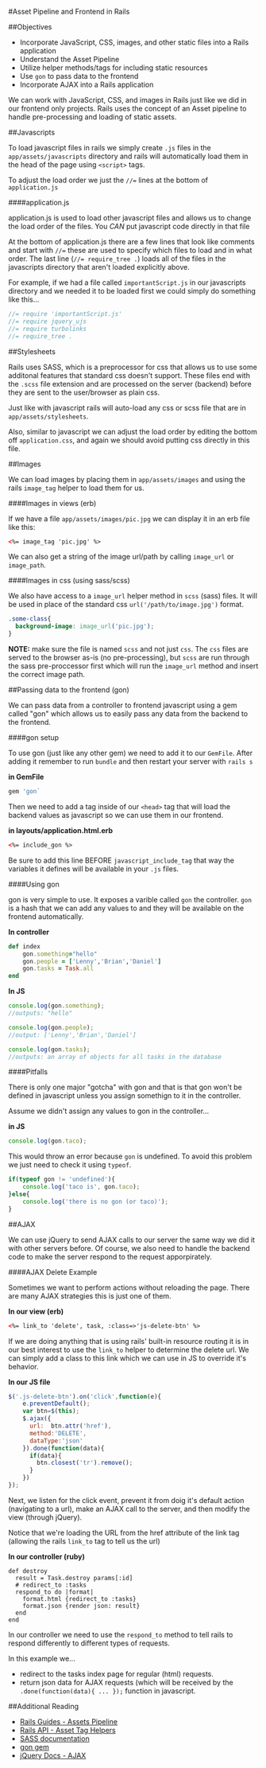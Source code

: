 #Asset Pipeline and Frontend in Rails

##Objectives

* Incorporate JavaScript, CSS, images, and other static files into a Rails application
* Understand the Asset Pipeline
* Utilize helper methods/tags for including static resources
* Use `gon` to pass data to the frontend
* Incorporate AJAX into a Rails application

We can work with JavaScript, CSS, and images in Rails just like we did in our frontend only projects. Rails uses the concept of an Asset pipeline to handle pre-processing and loading of static assets.

##Javascripts

To load javascript files in rails we simply create `.js` files in the `app/assets/javascripts` directory and rails will automatically load them in the head of the page using `<script>` tags.

To adjust the load order we just the `//=` lines at the bottom of `application.js`

####application.js

application.js is used to load other javascript files and allows us to change the load order of the files. You *CAN* put javascript code directly in that file

At the bottom of application.js there are a few lines that look like comments and start with `//=` these are used to specify which files to load and in what order. The last line (`//= require_tree .`) loads all of the files in the javascripts directory that aren't loaded explicitly above.

For example, if we had a file called `importantScript.js` in our javascripts directory and we needed it to be loaded first we could simply do something like this...

```js
//= require 'importantScript.js'
//= require jquery_ujs
//= require turbolinks
//= require_tree .
```

##Stylesheets

Rails uses SASS, which is a preprocessor for css that allows us to use some additonal features that standard css doesn't support. These files end with the `.scss` file extension and are processed on the server (backend) before they are sent to the user/browser as plain css.

Just like with javascript rails will auto-load any css or scss file that are in `app/assets/stylesheets`.

Also, similar to javascript we can adjust the load order by editing the bottom off `application.css`, and again we should avoid putting css directly in this file.


##Images

We can load images by placing them in `app/assets/images` and using the rails `image_tag` helper to load them for us.

####Images in views (erb)

If we have a file `app/assets/images/pic.jpg` we can display it in an erb file like this:

```html
<%= image_tag 'pic.jpg' %>
```

We can also get a string of the image url/path by calling `image_url` or `image_path`.

####Images in css (using sass/scss)

We also have access to a `image_url` helper method in `scss` (sass) files. It will be used in place of the standard css `url('/path/to/image.jpg')` format.

```css
.some-class{
  background-image: image_url('pic.jpg');
}
```

**NOTE:** make sure the file is named `scss` and not just `css`. The `css` files are served to the browser as-is (no pre-processing), but `scss` are run through the sass pre-proccessor first which will run the `image_url` method and insert the correct image path.


##Passing data to the frontend (gon)

We can pass data from a controller to frontend javascript using a gem called "gon" which allows us to easily pass any data from the backend to the frontend.

####gon setup

To use gon (just like any other gem) we need to add it to our `GemFile`. After adding it remember to run `bundle` and then restart your server with `rails s`

**in GemFile**

```ruby
gem 'gon`
```

Then we need to add a tag inside of our `<head>` tag that will load the backend values as javascript so we can use them in our frontend.

**in layouts/application.html.erb**

```html
<%= include_gon %>
```

Be sure to add this line BEFORE  `javascript_include_tag` that way the variables it defines will be available in your `.js` files.

####Using gon

gon is very simple to use. It exposes a varible called `gon` the controller. `gon` is a hash that we can add any values to and they will be available on the frontend automatically.

**In controller**

```ruby
def index
    gon.something="hello"
    gon.people = ['Lenny','Brian','Daniel']
    gon.tasks = Task.all
end
```

**In JS**

```javascript
console.log(gon.something);
//outputs: "hello"

console.log(gon.people);
//output: ['Lenny','Brian','Daniel']

console.log(gon.tasks);
//outputs: an array of objects for all tasks in the database
```

####Pitfalls

There is only one major "gotcha" with gon and that is that gon won't be defined in javascript unless you assign somethign to it in the controller.

Assume we didn't assign any values to gon in the controller...

**in JS**

```javascript
console.log(gon.taco);
```

This would throw an error because `gon` is undefined. To avoid this problem we just need to check it using `typeof`.

```javascript
if(typeof gon != 'undefined'){
    console.log('taco is', gon.taco);
}else{
    console.log('there is no gon (or taco)');
}
```

##AJAX

We can use jQuery to send AJAX calls to our server the same way we did it with other servers before. Of course, we also need to handle the backend code to make the server respond to the request apporpirately.

####AJAX Delete Example

Sometimes we want to perform actions without reloading the page. There are many AJAX strategies this is just one of them.

**In our view (erb)**

```html
<%= link_to 'delete', task, :class=>'js-delete-btn' %>
```

If we are doing anything that is using rails' built-in resource routing it is in our best interest to use the `link_to` helper to determine the delete url. We can simply add a class to this link which we can use in JS to override it's behavior.


**In our JS file**

```javascript
$('.js-delete-btn').on('click',function(e){
    e.preventDefault();
    var btn=$(this);
    $.ajax({
      url:  btn.attr('href'),
      method:'DELETE',
      dataType:'json'
    }).done(function(data){
      if(data){
        btn.closest('tr').remove();
      }
    })
});
```

Next, we listen for the click event, prevent it from doig it's default action (navigating to a url), make an AJAX call to the server, and then modify the view (through jQuery).

Notice that we're loading the URL from the href attribute of the link tag (allowing the rails `link_to` tag to tell us the url)


**In our controller (ruby)**

```rails
def destroy
  result = Task.destroy params[:id]
  # redirect_to :tasks
  respond_to do |format|
    format.html {redirect_to :tasks}
    format.json {render json: result}
  end
end
```

In our controller we need to use the `respond_to` method to tell rails to respond differently to different types of requests.

In this example we...
* redirect to the tasks index page for regular (html) requests.
* return json data for AJAX requests (which will be received by the `.done(function(data){ ... });` function in javascript.


##Additional Reading

* [Rails Guides - Assets Pipeline](http://guides.rubyonrails.org/asset_pipeline.html)
* [Rails API - Asset Tag Helpers](http://api.rubyonrails.org/classes/ActionView/Helpers/AssetTagHelper.html)
* [SASS documentation](http://sass-lang.com/documentation/file.SASS_REFERENCE.html)
* [gon gem](https://github.com/gazay/gon)
* [jQuery Docs - AJAX](http://api.jquery.com/jquery.ajax/)
